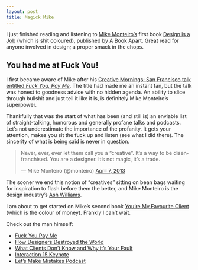 ```yaml
---
layout: post
title: Magick Mike
---
```

I just finished reading and listening to [Mike Monteiro’s](https://twitter.com/monteiro) first book [Design is a Job](http://abookapart.com/products/design-is-a-job) (which is shit coloured), published by A Book Apart. Great read for anyone involved in design; a proper smack in the chops.

## You had me at Fuck You!
I first became aware of Mike after his [Creative Mornings: San Francisco talk entitled *Fuck You, Pay Me*](https://vimeo.com/22053820). The title had made me an instant fan, but the talk was honest to goodness advice with no hidden agenda. An ability to slice through bullshit and just tell it like it is, is definitely Mike Monteiro’s superpower.

Thankfully that was the start of what has been (and still is) an enviable list of straight-talking, humorous and generally profane talks and podcasts. Let’s not underestimate the importance of the profanity. It gets your attention, makes you sit the fuck up and listen (see what I did there). The sincerity of what is being said is never in question.

<blockquote class="twitter-tweet" lang="en"><p>Never, ever, ever let them call you a “creative”. It’s a way to be disenfranchised. You are a designer. It’s not magic, it’s a trade.</p>&mdash; Mike Monteiro (@monteiro) <a href="https://twitter.com/monteiro/status/320929309273493505">April 7, 2013</a></blockquote> <script async src="//platform.twitter.com/widgets.js" charset="utf-8"></script>

The sooner we end this notion of “creatives” sitting on bean bags waiting for inspiration to flash before them the better, and Mike Monteiro is the design industry’s [Ash Williams](http://vignette2.wikia.nocookie.net/evildead/images/b/b1/Ash.png/revision/latest?cb=20140719001020).

I am about to get started on Mike’s second book [You’re My Favourite Client](http://abookapart.com/products/youre-my-favorite-client) (which is the colour of money). Frankly I can’t  wait.

Check out the man himself:

- [Fuck You Pay Me](https://vimeo.com/22053820)
- [How Designers Destroyed the World](https://vimeo.com/68470326)
- [What Clients Don’t Know and Why it’s Your Fault](https://vimeo.com/88375273)
- [Interaction 15 Keynote](https://vimeo.com/121082134)
- [Let’s Make Mistakes Podcast](http://www.muleradio.net/mistakes/)